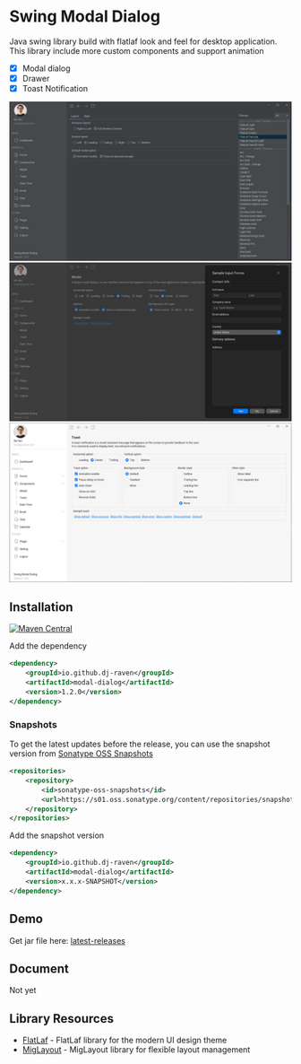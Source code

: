 # Swing Modal Dialog

Java swing library build with flatlaf look and feel for desktop application. This library include more custom components
and support animation

- [x] Modal dialog
- [x] Drawer
- [x] Toast Notification

<img src="https://github.com/DJ-Raven/swing-modal-dialog/blob/main/screenshot/simple 1.jpg" alt="simple 1"/>
<img src="https://github.com/DJ-Raven/swing-modal-dialog/blob/main/screenshot/simple 2.jpg" alt="simple 2"/>
<img src="https://github.com/DJ-Raven/swing-modal-dialog/blob/main/screenshot/simple 3.jpg" alt="simple 3"/>

## Installation

[![Maven Central](https://img.shields.io/maven-central/v/io.github.dj-raven/modal-dialog?label=Maven%20Central)](https://search.maven.org/artifact/io.github.dj-raven/modal-dialog)

Add the dependency
``` xml
<dependency>
    <groupId>io.github.dj-raven</groupId>
    <artifactId>modal-dialog</artifactId>
    <version>1.2.0</version>
</dependency>
```

### Snapshots
To get the latest updates before the release, you can use the snapshot version from [Sonatype OSS Snapshots](https://s01.oss.sonatype.org/content/repositories/snapshots/io/github/dj-raven/modal-dialog/)

``` xml
<repositories>
    <repository>
        <id>sonatype-oss-snapshots</id>
        <url>https://s01.oss.sonatype.org/content/repositories/snapshots/</url>
    </repository>
</repositories>
```
Add the snapshot version
``` xml
<dependency>
    <groupId>io.github.dj-raven</groupId>
    <artifactId>modal-dialog</artifactId>
    <version>x.x.x-SNAPSHOT</version>
</dependency>
```

## Demo
Get jar file here: [latest-releases](https://github.com/DJ-Raven/swing-modal-dialog/releases/latest)

## Document

Not yet

## Library Resources

- [FlatLaf](https://github.com/JFormDesigner/FlatLaf) - FlatLaf library for the modern UI design theme
- [MigLayout](https://github.com/mikaelgrev/miglayout) - MigLayout library for flexible layout management
